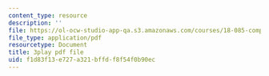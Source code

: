 ```yaml
---
content_type: resource
description: ''
file: https://ol-ocw-studio-app-qa.s3.amazonaws.com/courses/18-085-computational-science-and-engineering-i-fall-2008/f1d83f13e727a321bffdf8f54f0b90ec_-agCn_nWztQ.pdf
file_type: application/pdf
resourcetype: Document
title: 3play pdf file
uid: f1d83f13-e727-a321-bffd-f8f54f0b90ec
---
```

